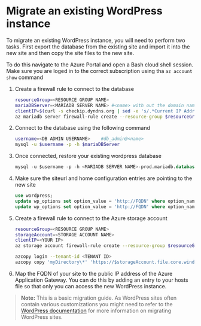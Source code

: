 # Migrate an existing WordPress instance
To migrate an existing WordPress instance, you will need to perform two tasks. First export the database from the existing site and import it into the new site and then copy the site files to the new site.

To do this navigate to the Azure Portal and open a Bash cloud shell session. Make sure you are loged in to the correct subscription using tha ```az account show``` command

1. Create a firewall rule to connect to the database

    ```bash
    resourceGroup=<RESOURCE GROUP NAME>
    mariaDBServer=<MARIADB SERVER NAME> #<name> with out the domain name
    clientIP=$(curl -s checkip.dyndns.org | sed -e 's/.*Current IP Address: //' -e 's/<.*$//')
    az mariadb server firewall-rule create --resource-group $resourceGroup --server $mariaDBServer --name allow-client --start-ip-address $clientIP --end-ip-address $clientIP
    ```

1. Connect to the database using the following command

    ```bash
    username=<DB ADMIN USERNAME>    #db_admin@<name>
    mysql -u $username -p -h $mariaDBServer
    ```
1. Once connected, restore your existing wordpress database

    ```sql
    mysql -u $username -p -h <MARIADB SERVER NAME>-prod.mariadb.database.azure.com wordpress < <PATH TO YOUR BACKUP FILE>
    ```
1. Make sure the siteurl and home configuration entries are pointing to the new site
    ```sql
    use wordpress;
    update wp_options set option_value = 'http://FQDN' where option_name = 'siteurl';
    update wp_options set option_value = 'http://FQDN' where option_name = 'home';
    ```
1. Create a firewall rule to connect to the Azure storage account
    ```bash
    resourceGroup=<RESOURCE GROUP NAME>
    storageAccount=<STORAGE ACCOUNT NAME>
    clientIP=<YOUR IP>
    az storage account firewall-rule create --resource-group $resourceGroup --account-name $storageAccount --name allow-client --start-ip $clientIP --end-ip $clientIP

    azcopy login --tenant-id <TENANT ID>
    azcopy copy 'myDirectory\*' 'https://$storageAccount.file.core.windows.net/fileshare' --recursive
    ```

1. Map the FQDN of your site to the public IP address of the Azure Application Gateway. You can do this by adding an entry to your hosts file so that only you can access the new WordPress instance.

> **Note:** This is a basic migration guide. As WordPress sites often contain various customizations you might need to refer to the [WordPress documentation](https://wordpress.org/support/article/moving-wordpress/) for more information on migrating WordPress sites.
